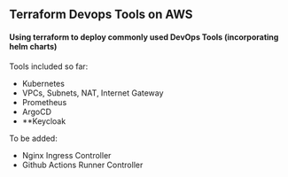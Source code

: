 ## Terraform Devops Tools on AWS
#### Using terraform to deploy commonly used DevOps Tools (incorporating helm charts)

Tools included so far:
- Kubernetes
- VPCs, Subnets, NAT, Internet Gateway
- Prometheus
- ArgoCD
- **Keycloak


To be added:

- Nginx Ingress Controller
- Github Actions Runner Controller